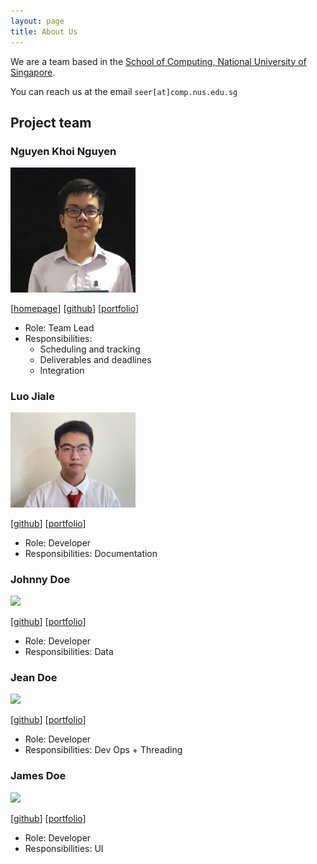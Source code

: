 ```yaml
---
layout: page
title: About Us
---
```


We are a team based in the [School of Computing, National University of Singapore](http://www.comp.nus.edu.sg).

You can reach us at the email `seer[at]comp.nus.edu.sg`

## Project team

### Nguyen Khoi Nguyen

<img src="images/nknguyenhc.png" width="200px">

[[homepage](https://nknguyenhc.github.io/)]
[[github](https://github.com/nknguyenhc)]
[[portfolio](team/nknguyenhc.md)]

* Role: Team Lead
* Responsibilities: 
  * Scheduling and tracking
  * Deliverables and deadlines
  * Integration

### Luo Jiale

<img src="images/singa-pirate.png" width="200px">

[[github](https://github.com/singa-pirate)]
[[portfolio](team/singa-pirate.md)]

* Role: Developer
* Responsibilities: Documentation

### Johnny Doe

<img src="images/johndoe.png" width="200px">

[[github](http://github.com/johndoe)] [[portfolio](team/johndoe.md)]

* Role: Developer
* Responsibilities: Data

### Jean Doe

<img src="images/johndoe.png" width="200px">

[[github](http://github.com/johndoe)]
[[portfolio](team/johndoe.md)]

* Role: Developer
* Responsibilities: Dev Ops + Threading

### James Doe

<img src="images/johndoe.png" width="200px">

[[github](http://github.com/johndoe)]
[[portfolio](team/johndoe.md)]

* Role: Developer
* Responsibilities: UI
